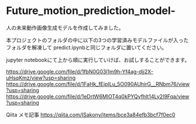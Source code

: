 # Future_motion_prediction_model-
人の未来動作画像生成モデルを作成してみました。

本プロジェクトのフォルダの中に以下の3つの学習済みモデルファイルが入ったフォルダを解凍して
predict.ipynbと同じフォルダに置いてください。

jupyter notebookにて上から順に実行していけば、お試しすることができます。

https://drive.google.com/file/d/1fbN0G03l1m9h-Yf4ag-djj2X-uHsqKmz/view?usp=sharing
https://drive.google.com/file/d/1FaHk_fEjpILu_5O090AUhirG__RNbm76/view?usp=sharing
https://drive.google.com/file/d/1eDrtW6MlOT4q0kPYQyfhlt14Ly2I9Fqa/view?usp=sharing

Qiita メモ記事
https://qiita.com/ISakony/items/bce3a84efb3bcf7f0ec0
